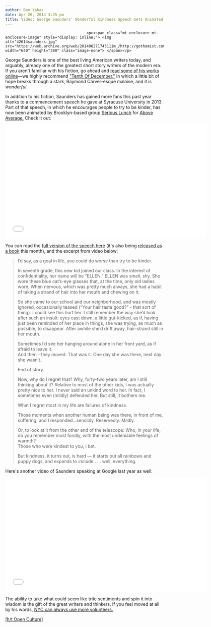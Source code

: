 ```yaml
---
author: Ben Yakas
date: Apr 26, 2014 3:35 pm
title: Video: George Saunders' Wonderful Kindness Speech Gets Animated
---
```


	
										<p><span class="mt-enclosure mt-enclosure-image" style="display: inline;"> <img alt="42614saunders.jpg" src="https://web.archive.org/web/20140627174511im_/http://gothamist.com/attachments/byakas/42614saunders.jpg" width="640" height="390" class="image-none"> </span></p>

<p>George Saunders is one of the best living American writers today, and arguably, already one of the greatest short story writers of the modern era. If you aren&apos;t familiar with his fiction, go ahead and <a href="https://web.archive.org/web/20140627174511/http://www.openculture.com/2013/03/10_free_stories_by_george_saunders_author_of_itenth_of_decemberi_the_best_book_youll_read_this_year.html">read some of his works online</a>&#x2014;we highly recommend <a href="https://web.archive.org/web/20140627174511/http://www.newyorker.com/fiction/features/2011/10/31/111031fi_fiction_saunders">&quot;Tenth Of December,&quot;</a> in which a little bit of hope breaks through a stark, Raymond Carver-esque malaise, and it is <em>wonderful</em>.</p>

<p>In addition to his fiction, Saunders has gained more fans this past year thanks to a commencement speech he gave at Syracuse University in 2013. Part of that speech, in which he encourages people to try to be kinder, has now been animated by Brooklyn-based group <a href="https://web.archive.org/web/20140627174511/http://seriouslunch.com/">Serious Lunch</a> for <a href="https://web.archive.org/web/20140627174511/http://aboveaverage.com/">Above Average.</a> Check it out:</p>

<p><iframe width="640" height="360" src="//web.archive.org/web/20140627174511if_/http://www.youtube.com/embed/-1KCzrTg9ic" frameborder="0" allowfullscreen></iframe></p>

<p>You can read the <a href="https://web.archive.org/web/20140627174511/http://6thfloor.blogs.nytimes.com/2013/07/31/george-saunderss-advice-to-graduates/?_php=true&amp;_type=blogs&amp;_r=1&amp;">full version of the speech here</a> (it&apos;s also being <a href="https://web.archive.org/web/20140627174511/http://www.amazon.com/Congratulations-way-Some-Thoughts-Kindness/dp/0812996275/ref=sr_1_4?ie=UTF8&amp;qid=1398541032&amp;sr=8-4&amp;keywords=george+saunders">released as a book</a> this month), and the excerpt from video below:</p>

<blockquote>I&#x2019;d say, as a goal in life, you could do worse than try to be kinder.

<p>In seventh grade, this new kid joined our class. In the interest of confidentiality, her name will be &#x201C;ELLEN.&#x201D; ELLEN was small, shy. She wore these blue cat&#x2019;s-eye glasses that, at the time, only old ladies wore. When nervous, which was pretty much always, she had a habit of taking a strand of hair into her mouth and chewing on it.</p>

<p>So she came to our school and our neighborhood, and was mostly ignored, occasionally teased (&#x201C;Your hair taste good?&#x201D; - that sort of thing). I could see this hurt her. I still remember the way she&#x2019;d look after such an insult: eyes cast down, a little gut-kicked, as if, having just been reminded of her place in things, she was trying, as much as possible, to disappear. After awhile she&#x2019;d drift away, hair-strand still in her mouth.</p>

<p>Sometimes I&#x2019;d see her hanging around alone in her front yard, as if afraid to leave it.<br>
And then - they moved. That was it. One day she was there, next day she wasn&#x2019;t.</p>

<p>End of story.</p>

<p>Now, why do I regret that? Why, forty-two years later, am I still thinking about it? Relative to most of the other kids, I was actually pretty nice to her. I never said an unkind word to her. In fact, I sometimes even (mildly) defended her. But still, it bothers me.</p>

<p>What I regret most in my life are failures of kindness.</p>

<p>Those moments when another human being was there, in front of me, suffering, and I responded&#x2026;sensibly. Reservedly. Mildly.</p>

<p>Or, to look at it from the other end of the telescope: Who, in your life, do you remember most fondly, with the most undeniable feelings of warmth?<br>
Those who were kindest to you, I bet.</p>

<p>But kindness, it turns out, is hard &#x2014; it starts out all rainbows and puppy dogs, and expands to include . . . well, everything.</p></blockquote><p></p>

<p>Here&apos;s another video of Saunders speaking at Google last year as well:</p>

<p><iframe width="640" height="360" src="//web.archive.org/web/20140627174511if_/http://www.youtube.com/embed/hmKKofJOyAE" frameborder="0" allowfullscreen></iframe></p>

<p>The ability to take what could seem like trite sentiments and spin it into wisdom is the gift of the great writers and thinkers. If you feel moved at all by his words, <a href="https://web.archive.org/web/20140627174511/http://www.newyorkcares.org/">NYC can always use more volunteers.</a></p>

<p>[<a href="https://web.archive.org/web/20140627174511/http://www.openculture.com/2014/04/the-importance-of-kindness-an-animation-of-george-saunders-touching-graduation-speech.html">h/t Open Culture</a>]</p>					
										
									
				
